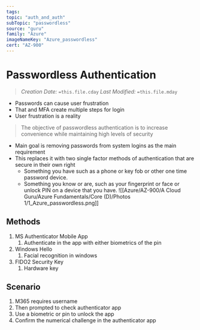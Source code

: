```yaml
---
tags:
topic: "auth_and_auth"
subTopic: "passwordless"
source: "guru"
family: "Azure"
imageNameKey: "Azure_passwordless"
cert: "AZ-900"
---
```

# Passwordless Authentication
> *Creation Date:* `=this.file.cday`
> *Last Modified:* `=this.file.mday`

- Passwords can cause user frustration
- That and MFA create multiple steps for login
- User frustration is a reality 

> The objective of passwordless authentication is to increase convenience while maintaining high levels of security

- Main goal is removing passwords from system logins as the main requirement
- This replaces it with two single factor methods of authentication that are secure in their own right
	- Something you have such as a phone or key fob or other one time password device.
	- Something you know or are, such as your fingerprint or face or unlock PIN on a device that you have.
![[Azure/AZ-900/A Cloud Guru/Azure Fundamentals/Core (D)/Photos 1/1_Azure_passwordless.png]]

## Methods

1. MS Authenticator Mobile App
	1. Authenticate in the app with either biometrics of the pin
2. Windows Hello
	1. Facial recognition in windows
3. FIDO2 Security Key
	1. Hardware key

## Scenario

1. M365 requires username
2. Then prompted to check authenticator app
3. Use a biometric or pin to unlock the app
4. Confirm the numerical challenge in the authenticator app



